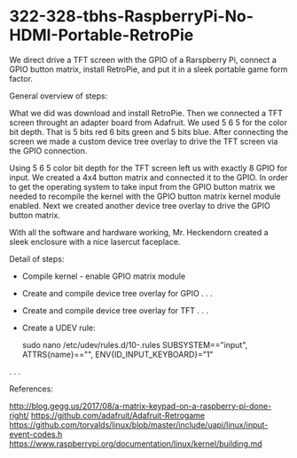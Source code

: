 # 322-328-tbhs-RaspberryPi-No-HDMI-Portable-RetroPie
We direct drive a TFT screen with the GPIO of a Rarspberry Pi, connect a GPIO button matrix, install RetroPie, and put it in a sleek portable game form factor.


General overview of steps:

What we did was download and install RetroPie.
Then we connected a TFT screen throught an adapter board from Adafruit.
We used 5 6 5 for the color bit depth. That is 5 bits red 6 bits green and 5 bits blue.
After connecting the screen we made a custom device tree overlay to drive the TFT screen via the GPIO connection.

Using 5 6 5 color bit depth for the TFT screen left us with exactly 8 GPIO for input.
We created a 4x4 button matrix and connected it to the GPIO.
In order to get the operating system to take input from the GPIO button matrix we needed to recompile the kernel with the GPIO button matrix kernel module enabled.
Next we created another device tree overlay to drive the GPIO button matrix.

With all the software and hardware working, Mr. Heckendorn created a sleek enclosure with a nice lasercut faceplace.


Detail of steps:

 - Compile kernel - enable GPIO matrix module

 - Create and compile device tree overlay for GPIO . . .

 - Create and compile device tree overlay for TFT . . .

 - Create a UDEV rule:

   sudo nano /etc/udev/rules.d/10-<name>.rules
   SUBSYSTEM=="input", ATTRS{name}=="<name>", ENV{ID_INPUT_KEYBOARD}="1"

. . .

References:

http://blog.gegg.us/2017/08/a-matrix-keypad-on-a-raspberry-pi-done-right/
https://github.com/adafruit/Adafruit-Retrogame
https://github.com/torvalds/linux/blob/master/include/uapi/linux/input-event-codes.h
https://www.raspberrypi.org/documentation/linux/kernel/building.md


